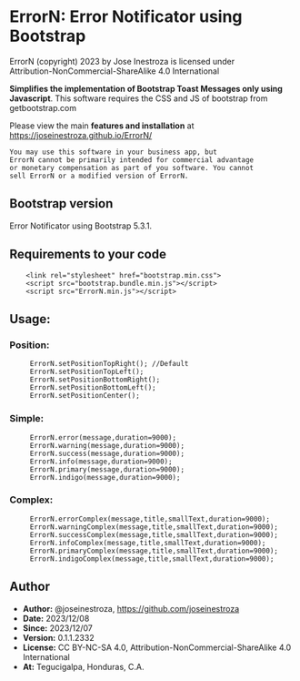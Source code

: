 
# ErrorN: Error Notificator using Bootstrap
ErrorN (copyright) 2023 by Jose Inestroza is licensed under  
Attribution-NonCommercial-ShareAlike 4.0 International 

**Simplifies the implementation of Bootstrap Toast Messages only using Javascript**.
This software requires the CSS and JS of bootstrap from getbootstrap.com

Please view the main **features and installation** at https://joseinestroza.github.io/ErrorN/

```
You may use this software in your business app, but 
ErrorN cannot be primarily intended for commercial advantage 
or monetary compensation as part of you software. You cannot
sell ErrorN or a modified version of ErrorN.
```

## Bootstrap version
Error Notificator using Bootstrap 5.3.1.

## Requirements to your code

```
    <link rel="stylesheet" href="bootstrap.min.css">
    <script src="bootstrap.bundle.min.js"></script>
    <script src="ErrorN.min.js"></script>
```

## Usage:

### Position:
```
     ErrorN.setPositionTopRight(); //Default
     ErrorN.setPositionTopLeft();
     ErrorN.setPositionBottomRight();
     ErrorN.setPositionBottomLeft();
     ErrorN.setPositionCenter();
```

### Simple:
```
     ErrorN.error(message,duration=9000);
     ErrorN.warning(message,duration=9000);
     ErrorN.success(message,duration=9000);
     ErrorN.info(message,duration=9000);
     ErrorN.primary(message,duration=9000);
     ErrorN.indigo(message,duration=9000);
```

### Complex:
```
     ErrorN.errorComplex(message,title,smallText,duration=9000);
     ErrorN.warningComplex(message,title,smallText,duration=9000);
     ErrorN.successComplex(message,title,smallText,duration=9000);
     ErrorN.infoComplex(message,title,smallText,duration=9000);
     ErrorN.primaryComplex(message,title,smallText,duration=9000);
     ErrorN.indigoComplex(message,title,smallText,duration=9000);
```

## Author
- **Author:** @joseinestroza, https://github.com/joseinestroza
- **Date:** 2023/12/08
- **Since:** 2023/12/07
- **Version:** 0.1.1.2332
- **License:** CC BY-NC-SA 4.0, Attribution-NonCommercial-ShareAlike 4.0 International
- **At:** Tegucigalpa, Honduras, C.A.